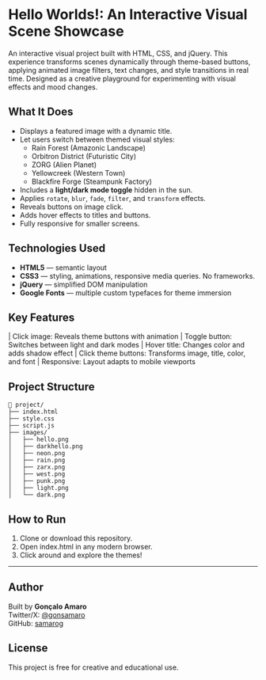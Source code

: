 # Hello Worlds!: An Interactive Visual Scene Showcase

An interactive visual project built with HTML, CSS, and jQuery. This experience transforms scenes dynamically through theme-based buttons, applying animated image filters, text changes, and style transitions in real time. Designed as a creative playground for experimenting with visual effects and mood changes.

## What It Does

- Displays a featured image with a dynamic title.
- Let users switch between themed visual styles:
  - Rain Forest (Amazonic Landscape)
  - Orbitron District (Futuristic City)
  - ZORG (Alien Planet)
  - Yellowcreek (Western Town)
  - Blackfire Forge (Steampunk Factory)
- Includes a **light/dark mode toggle** hidden in the sun.
- Applies `rotate`, `blur`, `fade`, `filter`, and `transform` effects.
- Reveals buttons on image click.
- Adds hover effects to titles and buttons.
- Fully responsive for smaller screens.

## Technologies Used

- **HTML5** — semantic layout
- **CSS3** — styling, animations, responsive media queries. No frameworks.
- **jQuery** — simplified DOM manipulation
- **Google Fonts** — multiple custom typefaces for theme immersion

## Key Features

| Click image: Reveals theme buttons with animation
| Toggle button: Switches between light and dark modes
| Hover title: Changes color and adds shadow effect
| Click theme buttons: Transforms image, title, color, and font
| Responsive: Layout adapts to mobile viewports

## Project Structure

```plaintext
📁 project/
├── index.html
├── style.css
├── script.js
├── images/
│   ├── hello.png
│   ├── darkhello.png
│   ├── neon.png
│   ├── rain.png
│   ├── zarx.png
│   ├── west.png
│   ├── punk.png
│   ├── light.png
│   └── dark.png
```

## How to Run
1. Clone or download this repository.
2. Open index.html in any modern browser.
3. Click around and explore the themes!

---

## Author
Built by **Gonçalo Amaro**  
Twitter/X: [@gonsamaro](https://twitter.com/gonsamaro)  
GitHub: [samarog](https://github.com/samarog)

## License
This project is free for creative and educational use.
